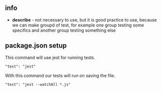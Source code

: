 ## info

- **describe** - not necessary to use, but it is good practice to use, because we can make groupd of test, for example one group testing some specifics and another group testing something else

## package.json setup

This command will use jest for running tests.

```
"test": "jest"
```

With this command our tests will run on saving the file.

```
"test": "jest --watchAll *.js"
```
